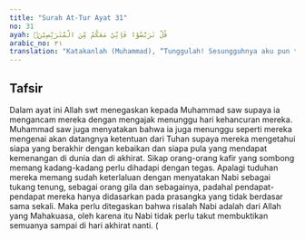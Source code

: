 ```yaml
---
title: "Surah At-Tur Ayat 31"
no: 31
ayah: قُلْ تَرَبَّصُوْا فَاِنِّيْ مَعَكُمْ مِّنَ الْمُتَرَبِّصِيْنَۗ  
arabic_no: ٣١
translation: "Katakanlah (Muhammad), “Tunggulah! Sesungguhnya aku pun termasuk orang yang sedang menunggu bersama kamu.” "
---
```


## Tafsir

Dalam ayat ini Allah swt menegaskan kepada Muhammad saw supaya ia mengancam mereka dengan mengajak menunggu hari kehancuran mereka. Muhammad saw juga menyatakan bahwa ia juga menunggu seperti mereka mengenai akan datangnya ketentuan dari Tuhan supaya mereka mengetahui siapa yang berakhir dengan kebaikan dan siapa pula yang mendapat kemenangan di dunia dan di akhirat. Sikap orang-orang kafir yang sombong memang kadang-kadang perlu dihadapi dengan tegas. Apalagi tuduhan mereka memang sudah keterlaluan dengan menyatakan Nabi sebagai tukang tenung, sebagai orang gila dan sebagainya, padahal pendapat-pendapat mereka hanya didasarkan pada prasangka yang tidak berdasar sama sekali. Maka perlu ditegaskan bahwa risalah Nabi adalah dari Allah yang Mahakuasa, oleh karena itu Nabi tidak perlu takut membuktikan semuanya sampai di hari akhirat nanti. (